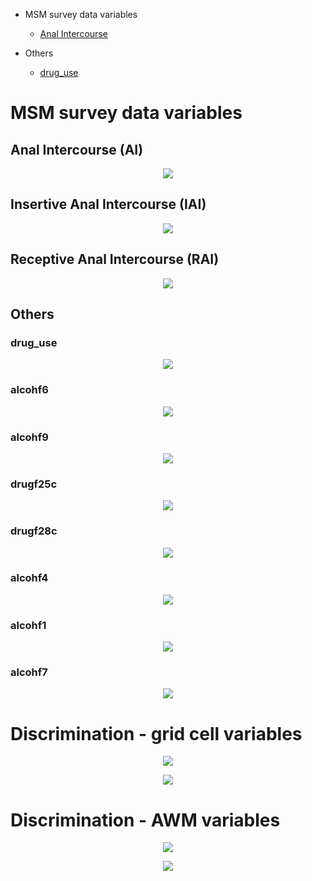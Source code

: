 - MSM survey data variables
  - [Anal Intercourse](https://github.com/meettyj/MSM-Discrimination-on-Twitter/blob/master/results/distribution.md#anal-intercourse)

- Others
  - [drug_use](https://github.com/meettyj/MSM-Discrimination-on-Twitter/blob/master/results/distribution.md#drug_use)

# MSM survey data variables
## Anal Intercourse (AI)
<p align="center">
  <img src="https://github.com/meettyj/MSM-Discrimination-on-Twitter/raw/master/results/screenshots/distribution/distribution_msm_AI_count.png" />
</p>

## Insertive Anal Intercourse (IAI)
<p align="center">
  <img src="https://github.com/meettyj/MSM-Discrimination-on-Twitter/raw/master/results/screenshots/distribution/distribution_msm_IAI_count.png" />
</p>

## Receptive Anal Intercourse (RAI)
<p align="center">
  <img src="https://github.com/meettyj/MSM-Discrimination-on-Twitter/raw/master/results/screenshots/distribution/distribution_msm_RAI_count.png" />
</p>


## Others
### drug_use
<p align="center">
  <img src="https://github.com/meettyj/MSM-Discrimination-on-Twitter/raw/master/results/screenshots/distribution/distribution_msm_drug_use.png" />
</p>

### alcohf6
<p align="center">
  <img src="https://github.com/meettyj/MSM-Discrimination-on-Twitter/raw/master/results/screenshots/distribution/distribution_msm_alcohf6.png" />
</p>

### alcohf9
<p align="center">
  <img src="https://github.com/meettyj/MSM-Discrimination-on-Twitter/raw/master/results/screenshots/distribution/distribution_msm_alcohf9.png" />
</p>

### drugf25c
<p align="center">
  <img src="https://github.com/meettyj/MSM-Discrimination-on-Twitter/raw/master/results/screenshots/distribution/distribution_msm_drugf25c.png" />
</p>

### drugf28c
<p align="center">
  <img src="https://github.com/meettyj/MSM-Discrimination-on-Twitter/raw/master/results/screenshots/distribution/distribution_msm_drugf28c.png" />
</p>

### alcohf4
<p align="center">
  <img src="https://github.com/meettyj/MSM-Discrimination-on-Twitter/raw/master/results/screenshots/distribution/distribution_msm_alcohf4.png" />
</p>

### alcohf1
<p align="center">
  <img src="https://github.com/meettyj/MSM-Discrimination-on-Twitter/raw/master/results/screenshots/distribution/distribution_msm_alcohf1.png" />
</p>

### alcohf7
<p align="center">
  <img src="https://github.com/meettyj/MSM-Discrimination-on-Twitter/raw/master/results/screenshots/distribution/distribution_msm_alcohf7.png" />
</p>


# Discrimination - grid cell variables

<p align="center">
  <img src="https://github.com/meettyj/MSM-Discrimination-on-Twitter/raw/master/results/screenshots/distribution/distribution_discrimination_grid_1.png" />
</p>

<p align="center">
  <img src="https://github.com/meettyj/MSM-Discrimination-on-Twitter/raw/master/results/screenshots/distribution/distribution_discrimination_grid_2.png" />
</p>

# Discrimination - AWM variables

<p align="center">
  <img src="https://github.com/meettyj/MSM-Discrimination-on-Twitter/raw/master/results/screenshots/distribution/distribution_discrimination_AWM_1.png" />
</p>

<p align="center">
  <img src="https://github.com/meettyj/MSM-Discrimination-on-Twitter/raw/master/results/screenshots/distribution/distribution_discrimination_AWM_2.png" />
</p>















